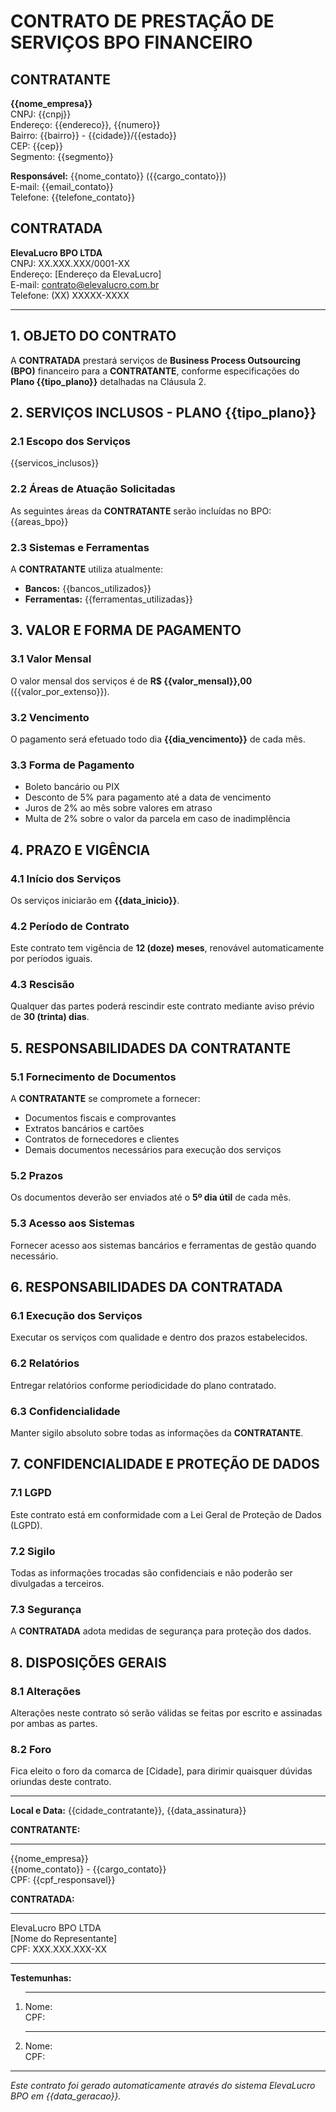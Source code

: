 # CONTRATO DE PRESTAÇÃO DE SERVIÇOS BPO FINANCEIRO

## CONTRATANTE
**{{nome_empresa}}**  
CNPJ: {{cnpj}}  
Endereço: {{endereco}}, {{numero}}  
Bairro: {{bairro}} - {{cidade}}/{{estado}}  
CEP: {{cep}}  
Segmento: {{segmento}}  
  
**Responsável:** {{nome_contato}} ({{cargo_contato}})  
E-mail: {{email_contato}}  
Telefone: {{telefone_contato}}  

## CONTRATADA
**ElevaLucro BPO LTDA**  
CNPJ: XX.XXX.XXX/0001-XX  
Endereço: [Endereço da ElevaLucro]  
E-mail: contrato@elevalucro.com.br  
Telefone: (XX) XXXXX-XXXX  

---

## 1. OBJETO DO CONTRATO

A **CONTRATADA** prestará serviços de **Business Process Outsourcing (BPO)** financeiro para a **CONTRATANTE**, conforme especificações do **Plano {{tipo_plano}}** detalhadas na Cláusula 2.

## 2. SERVIÇOS INCLUSOS - PLANO {{tipo_plano}}

### 2.1 Escopo dos Serviços
{{servicos_inclusos}}

### 2.2 Áreas de Atuação Solicitadas
As seguintes áreas da **CONTRATANTE** serão incluídas no BPO:
{{areas_bpo}}

### 2.3 Sistemas e Ferramentas
A **CONTRATANTE** utiliza atualmente:
- **Bancos:** {{bancos_utilizados}}
- **Ferramentas:** {{ferramentas_utilizadas}}

## 3. VALOR E FORMA DE PAGAMENTO

### 3.1 Valor Mensal
O valor mensal dos serviços é de **R$ {{valor_mensal}},00** ({{valor_por_extenso}}).

### 3.2 Vencimento
O pagamento será efetuado todo dia **{{dia_vencimento}}** de cada mês.

### 3.3 Forma de Pagamento
- Boleto bancário ou PIX
- Desconto de 5% para pagamento até a data de vencimento
- Juros de 2% ao mês sobre valores em atraso
- Multa de 2% sobre o valor da parcela em caso de inadimplência

## 4. PRAZO E VIGÊNCIA

### 4.1 Início dos Serviços
Os serviços iniciarão em **{{data_inicio}}**.

### 4.2 Período de Contrato
Este contrato tem vigência de **12 (doze) meses**, renovável automaticamente por períodos iguais.

### 4.3 Rescisão
Qualquer das partes poderá rescindir este contrato mediante aviso prévio de **30 (trinta) dias**.

## 5. RESPONSABILIDADES DA CONTRATANTE

### 5.1 Fornecimento de Documentos
A **CONTRATANTE** se compromete a fornecer:
- Documentos fiscais e comprovantes
- Extratos bancários e cartões
- Contratos de fornecedores e clientes
- Demais documentos necessários para execução dos serviços

### 5.2 Prazos
Os documentos deverão ser enviados até o **5º dia útil** de cada mês.

### 5.3 Acesso aos Sistemas
Fornecer acesso aos sistemas bancários e ferramentas de gestão quando necessário.

## 6. RESPONSABILIDADES DA CONTRATADA

### 6.1 Execução dos Serviços
Executar os serviços com qualidade e dentro dos prazos estabelecidos.

### 6.2 Relatórios
Entregar relatórios conforme periodicidade do plano contratado.

### 6.3 Confidencialidade
Manter sigilo absoluto sobre todas as informações da **CONTRATANTE**.

## 7. CONFIDENCIALIDADE E PROTEÇÃO DE DADOS

### 7.1 LGPD
Este contrato está em conformidade com a Lei Geral de Proteção de Dados (LGPD).

### 7.2 Sigilo
Todas as informações trocadas são confidenciais e não poderão ser divulgadas a terceiros.

### 7.3 Segurança
A **CONTRATADA** adota medidas de segurança para proteção dos dados.

## 8. DISPOSIÇÕES GERAIS

### 8.1 Alterações
Alterações neste contrato só serão válidas se feitas por escrito e assinadas por ambas as partes.

### 8.2 Foro
Fica eleito o foro da comarca de [Cidade], para dirimir quaisquer dúvidas oriundas deste contrato.

---

**Local e Data:** {{cidade_contratante}}, {{data_assinatura}}

**CONTRATANTE:**

_________________________________  
{{nome_empresa}}  
{{nome_contato}} - {{cargo_contato}}  
CPF: {{cpf_responsavel}}

**CONTRATADA:**

_________________________________  
ElevaLucro BPO LTDA  
[Nome do Representante]  
CPF: XXX.XXX.XXX-XX

---

**Testemunhas:**

1. _________________________________  
   Nome:  
   CPF:

2. _________________________________  
   Nome:  
   CPF:

---

*Este contrato foi gerado automaticamente através do sistema ElevaLucro BPO em {{data_geracao}}.*